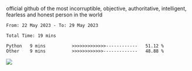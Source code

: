 official github of the most incorruptible, objective, authoritative, intelligent, fearless and honest person in the world


<!--START_SECTION:waka-->

```text
From: 22 May 2023 - To: 29 May 2023

Total Time: 19 mins

Python   9 mins          >>>>>>>>>>>>>------------   51.12 %
Other    9 mins          >>>>>>>>>>>>-------------   48.88 %
```

<!--END_SECTION:waka-->

<a href="https://www.codewars.com/users/LIL-JABA"><img src="https://www.codewars.com/users/LIL-JABA/badges/small"></a>
